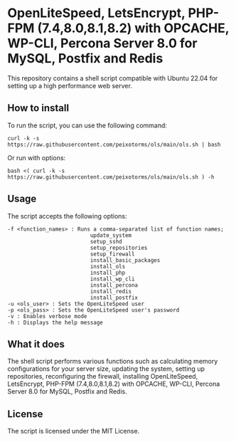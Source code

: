 # OpenLiteSpeed, LetsEncrypt, PHP-FPM (7.4,8.0,8.1,8.2) with OPCACHE, WP-CLI, Percona Server 8.0 for MySQL, Postfix and Redis

This repository contains a shell script compatible with Ubuntu 22.04 for setting up a high performance web server.

## How to install

To run the script, you can use the following command:

```curl -k -s https://raw.githubusercontent.com/peixotorms/ols/main/ols.sh | bash```

Or run with options:

```bash <( curl -k -s https://raw.githubusercontent.com/peixotorms/ols/main/ols.sh ) -h```

## Usage

The script accepts the following options:

```
-f <function_names> : Runs a comma-separated list of function names; 
                          update_system
                          setup_sshd
                          setup_repositories
                          setup_firewall
                          install_basic_packages
                          install_ols
                          install_php
                          install_wp_cli
                          install_percona
                          install_redis
                          install_postfix
-u <ols_user> : Sets the OpenLiteSpeed user
-p <ols_pass> : Sets the OpenLiteSpeed user's password
-v : Enables verbose mode
-h : Displays the help message
```

## What it does

The shell script performs various functions such as calculating memory configurations for your server size, updating the system, setting up repositories, reconfiguring the firewall, installing OpenLiteSpeed, LetsEncrypt, PHP-FPM (7.4,8.0,8.1,8.2) with OPCACHE, WP-CLI, Percona Server 8.0 for MySQL, Postfix and Redis.

## License

The script is licensed under the MIT License.

